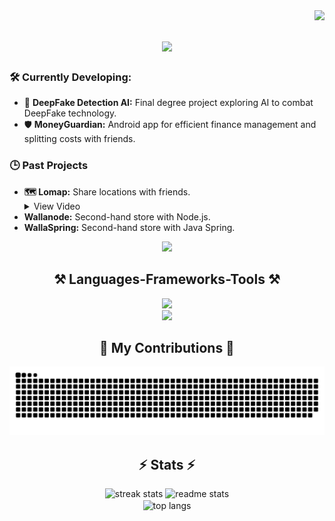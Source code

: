 <img align="right" src="https://visitor-badge.laobi.icu/badge?page_id=Pablo-ArgF.Pablo-ArgF" />

<h1 align="center">
    <img src="https://readme-typing-svg.herokuapp.com/?font=Righteous&size=35&&color=F7F7F7&background=5D5D5D9Acenter=true&vCenter=true&width=500&height=70&duration=4000&lines=Hi+There!+👋;+I'm+Pablo+Argallero+🐒!;" />
</h1>

<div>
    <h3>🛠️ Currently Developing:</h3>
    <ul>
      <li>🦾 <strong>DeepFake Detection AI:</strong> Final degree project exploring AI to combat DeepFake technology.</li>
      <li>🛡️ <strong>MoneyGuardian:</strong> Android app for efficient finance management and splitting costs with friends.</li>
    </ul>
    <h3>🕒 Past Projects</h3>
    <ul>
      <li><strong>🗺️ Lomap:</strong> Share locations with friends.
        <details>
          <summary>View Video</summary>
          <video width="560" height="315" controls>
            <source src="./videos/Lomap_video.mp4" type="video/mp4">
            Your browser does not support the video tag.
          </video>
        </details>
      </li>
      <li><strong>Wallanode:</strong> Second-hand store with Node.js.</li>
      <li><strong>WallaSpring:</strong> Second-hand store with Java Spring.</li>
    </ul>
  </div>

 
<div align="center"> 
  <a href="https://www.linkedin.com/in/pablo-argallero/" target="_blank">
    <img src="https://img.shields.io/badge/LinkedIn-0077B5?style=for-the-badge&logo=linkedin&logoColor=white" target="_blank" />
  </a>
</div>
 
<h2 align="center">⚒️ Languages-Frameworks-Tools ⚒️</h2>
<div align="center">
    <img src="https://skillicons.dev/icons?i=java,python,javascript,typescript,c#,c++" /><br>
    <img src="https://skillicons.dev/icons?i=react,bootstrap,html,css,nodejs"/><br>
</div>

<div align="center">
  <h2>🐍 My Contributions 🐍</h2>
  <img alt="snake eating my contributions" src="https://raw.githubusercontent.com/Pablo-ArgF/Pablo-ArgF/output/github-contribution-grid-snake.svg" />
</div>

<h2 align="center">⚡ Stats ⚡</h2>
<div align=center>
  <img width=390 src="https://github-readme-streak-stats-salesp07.vercel.app/?user=Pablo-ArgF&count_private=true&theme=react&border_radius=10" alt="streak stats"/>
  <img width=390 src="https://github-readme-stats-salesp07.vercel.app/api?username=Pablo-ArgF&count_private=true&show_icons=true&theme=react&rank_icon=github&border_radius=10" alt="readme stats" />
  <br/>
  <img width=325 align="center" src="https://github-readme-stats-salesp07.vercel.app/api/top-langs/?username=Pablo-ArgF&hide=HTML&langs_count=8&layout=compact&theme=react&border_radius=10&size_weight=0.5&count_weight=0.5&exclude_repo=github-readme-stats" alt="top langs" />
</div>

